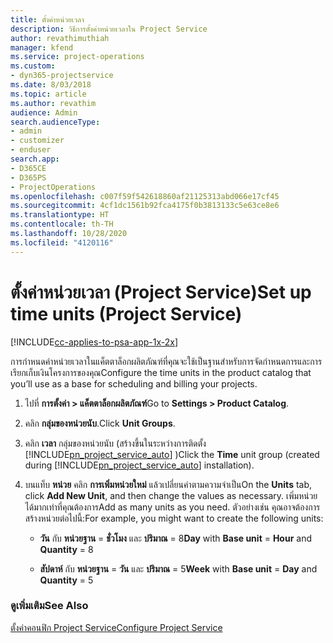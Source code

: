 ```yaml
---
title: ตั้งค่าหน่วยเวลา
description: วิธีการตั้งค่าหน่วยเวลาใน Project Service
author: revathimuthiah
manager: kfend
ms.service: project-operations
ms.custom:
- dyn365-projectservice
ms.date: 8/03/2018
ms.topic: article
ms.author: revathim
audience: Admin
search.audienceType:
- admin
- customizer
- enduser
search.app:
- D365CE
- D365PS
- ProjectOperations
ms.openlocfilehash: c007f59f542618860af21125313abd066e17cf45
ms.sourcegitcommit: 4cf1dc1561b92fca4175f0b3813133c5e63ce8e6
ms.translationtype: HT
ms.contentlocale: th-TH
ms.lasthandoff: 10/28/2020
ms.locfileid: "4120116"
---
```

# <a name="set-up-time-units-project-service"></a><span data-ttu-id="94e69-103">ตั้งค่าหน่วยเวลา (Project Service)</span><span class="sxs-lookup"><span data-stu-id="94e69-103">Set up time units (Project Service)</span></span>

[!INCLUDE[cc-applies-to-psa-app-1x-2x](../includes/cc-applies-to-psa-app-1x-2x.md)]

<span data-ttu-id="94e69-104">การกำหนดค่าหน่วยเวลาในแค็ตตาล็อกผลิตภัณฑ์ที่คุณจะใช้เป็นฐานสำหรับการจัดกำหนดการและการเรียกเก็บเงินโครงการของคุณ</span><span class="sxs-lookup"><span data-stu-id="94e69-104">Configure the time units in the product catalog that you’ll use as a base for scheduling and billing your projects.</span></span>  
  
1. <span data-ttu-id="94e69-105">ไปที่ **การตั้งค่า > แค็ตตาล็อกผลิตภัณฑ์**</span><span class="sxs-lookup"><span data-stu-id="94e69-105">Go to **Settings > Product Catalog**.</span></span>  
  
2. <span data-ttu-id="94e69-106">คลิก **กลุ่มของหน่วยนับ**.</span><span class="sxs-lookup"><span data-stu-id="94e69-106">Click **Unit Groups**.</span></span>  
  
3. <span data-ttu-id="94e69-107">คลิก **เวลา** กลุ่มของหน่วยนับ (สร้างขึ้นในระหว่างการติดตั้ง [!INCLUDE[pn_project_service_auto](../includes/pn-project-service-auto.md)] )</span><span class="sxs-lookup"><span data-stu-id="94e69-107">Click the **Time** unit group (created during [!INCLUDE[pn_project_service_auto](../includes/pn-project-service-auto.md)] installation).</span></span>  
  
4. <span data-ttu-id="94e69-108">บนแท็บ **หน่วย** คลิก **การเพิ่มหน่วยใหม่** แล้วเปลี่ยนค่าตามความจำเป็น</span><span class="sxs-lookup"><span data-stu-id="94e69-108">On the **Units** tab, click **Add New Unit**, and then change the values as necessary.</span></span> <span data-ttu-id="94e69-109">เพิ่มหน่วยได้มากเท่าที่คุณต้องการ</span><span class="sxs-lookup"><span data-stu-id="94e69-109">Add as many units as you need.</span></span> <span data-ttu-id="94e69-110">ตัวอย่างเช่น คุณอาจต้องการสร้างหน่วยต่อไปนี้:</span><span class="sxs-lookup"><span data-stu-id="94e69-110">For example, you might want to create the following units:</span></span>  
  
   - <span data-ttu-id="94e69-111">**วัน** กับ **หน่วยฐาน** = **ชั่วโมง** และ **ปริมาณ** = 8</span><span class="sxs-lookup"><span data-stu-id="94e69-111">**Day** with **Base unit** = **Hour** and **Quantity** = 8</span></span>  
  
   - <span data-ttu-id="94e69-112">**สัปดาห์** กับ **หน่วยฐาน** = **วัน** และ **ปริมาณ** = 5</span><span class="sxs-lookup"><span data-stu-id="94e69-112">**Week** with **Base unit** = **Day** and **Quantity** = 5</span></span>  
  
### <a name="see-also"></a><span data-ttu-id="94e69-113">ดูเพิ่มเติม</span><span class="sxs-lookup"><span data-stu-id="94e69-113">See Also</span></span>  
 [<span data-ttu-id="94e69-114">ตั้งค่าคอนฟิก Project Service</span><span class="sxs-lookup"><span data-stu-id="94e69-114">Configure Project Service</span></span>](../psa/configure.md)
